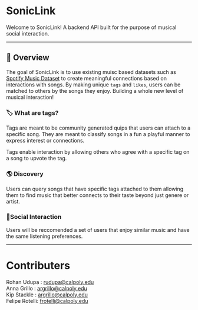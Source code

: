 # SonicLink

Welcome to SonicLink! A backend API built for the purpose of musical social interaction.

---

## 📌 Overview

The goal of SonicLink is to use existing muisc based datasets such as [Spotify Music Dataset](https://www.kaggle.com/datasets/solomonameh/spotify-music-dataset) to create meaningful connections based on interactions with songs. By making unique `tags` and  `likes`, users can be matched to others by the songs they enjoy. Building a whole new level of musical interaction!

### 🏷️ What are tags?
 Tags are meant to be community generated quips that users can attach to a specific song. They are meant to classify songs in a fun a playful manner to express interest or connections. 

 Tags enable interaction by allowing others who agree with a specific tag on a song to upvote the tag.

### 🌎 Discovery

Users can query songs that have specific tags attached to them allowing them to find music that better connects to their taste beyond just genere or artist.


### 👥Social Interaction
Users will be reccomended a set of users that enjoy similar music and have the same listening preferences. 

---

# Contributers

Rohan Udupa : rudupa@calpoly.edu </br>
Anna Grillo : argrillo@calpoly.edu </br>
Kip Stackle : argrillo@calpoly.edu 
<br/> Felipe Rotelli: frotelli@calpoly.edu



